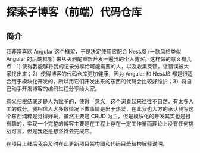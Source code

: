 # 探索子博客（前端）代码仓库

## 简介

我非常喜欢 Angular 这个框架，于是决定使用它配合 NestJS (一款风格类似 Angular 的后端框架) 来从头到尾重新开发一遍我的个人博客。这样做的意义有几点：1) 使得我能够将我的记录分享给可能需要的人，以及收集反馈，让错误被大家找出来；2）使得博客的代码仓库更加健康，因为 Angular 和 NestJS 都是很适合用于模块化开发的，所以用它们开发出来的东西的代码会比较好维护；3）将自己动手开发博客的编码过程分享给大家。

意义归根结底还是人为赋予的，使得「意义」这个词看起来往往不自然，有太多人工的成分。我相信人大多数情况下做事情是出于热爱，在此我也大方的承认我写这个东西纯粹是觉得好玩，虽然主要是 CRUD 为主，但是模块化的开发其实也是挺有趣的，实现一个完整的博客主要是在工程上存在一定工作量而理论上没有任何挑战可言，但是我还是想坚持去完成它。

在项目上线后我会及时在此更新项目架构图和代码目录结构解释说明。
